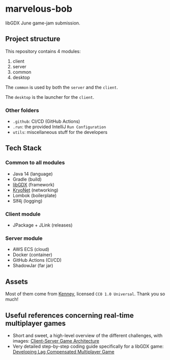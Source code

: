 # marvelous-bob
libGDX June game-jam submission.

## Project structure
This repository contains 4 modules:
  1) client
  2) server
  3) common
  4) desktop

The ``common`` is used by both the ``server`` and the ``client``.

The ``desktop`` is the launcher for the ``client``.

### Other folders
* ``.github``: CI/CD (GitHub Actions)
* ``.run``: the provided IntelliJ `Run Configuration`
* ``utils``: miscellaneous stuff for the developers

## Tech Stack
### Common to all modules
* Java 14 (language)
* Gradle (build)
* [libGDX](https://libgdx.badlogicgames.com/download.html) (framework)
* [KryoNet](https://github.com/crykn/kryonet) (networking)
* Lombok (boilerplate)
* Slf4j (logging)
### Client module
* JPackage + JLink (releases)
### Server module
* AWS ECS (cloud)
* Docker (container)
* GitHub Actions (CI/CD)
* ShadowJar (far jar)

## Assets
Most of them come from [Kenney](https://kenney.nl/assets?t=platformer), licensed ``CC0 1.0 Universal``. Thank you so much!

## Useful references concerning real-time multiplayer games
* Short and sweet, a high-level overview of the different challenges, with images: [Client-Server Game Architecture](https://www.gabrielgambetta.com/client-server-game-architecture.html)
* Very detailed step-by-step coding guide specifically for a libGDX game: [Developing Lag Compensated Multiplayer Game](https://www.schibsted.pl/blog/developing-lag-compensated-multiplayer-game-pt-1/)